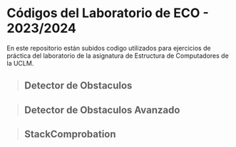 # Códigos del Laboratorio de ECO - 2023/2024

En este repositorio están subidos codigo utilizados para ejercicios de práctica del laboratorio de la asignatura de Estructura de Computadores de la UCLM.

> ## Detector de Obstaculos

> ## Detector de Obstaculos Avanzado

> ## StackComprobation

